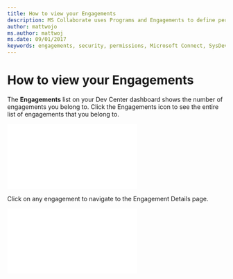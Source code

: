 ```yaml
---
title: How to view your Engagements
description: MS Collaborate uses Programs and Engagements to define permissions for users. Feedback and content is associated with engagements.  
author: mattwojo
ms.author: mattwoj
ms.date: 09/01/2017
keywords: engagements, security, permissions, Microsoft Connect, SysDev Bug, Dev Center bugs
---
```


# How to view your Engagements

The **Engagements** list on your Dev Center dashboard shows the number of engagements you belong to. Click the Engagements icon to see the entire list of engagements that you belong to.

![List of your Engagements](images/view-engagements.md)

Click on any engagement to navigate to the Engagement Details page.

![View Engagement details](images/engagement-details.md)
